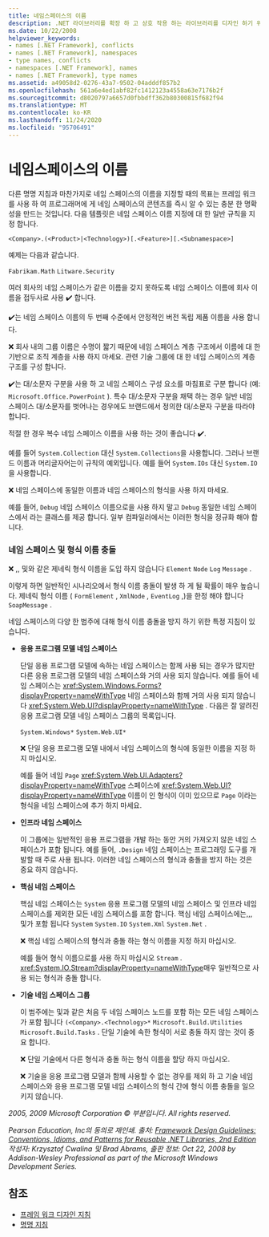 ```yaml
---
title: 네임스페이스의 이름
description: .NET 라이브러리를 확장 하 고 상호 작용 하는 라이브러리를 디자인 하기 위한 지침의 일부로 네임 스페이스의 이름을 지정 하는 지침을 사용 합니다.
ms.date: 10/22/2008
helpviewer_keywords:
- names [.NET Framework], conflicts
- names [.NET Framework], namespaces
- type names, conflicts
- namespaces [.NET Framework], names
- names [.NET Framework], type names
ms.assetid: a49058d2-0276-43a7-9502-04adddf857b2
ms.openlocfilehash: 561a6e4ed1abf82fc1412123a4558a63e7176b2f
ms.sourcegitcommit: d8020797a6657d0fbbdff362b80300815f682f94
ms.translationtype: MT
ms.contentlocale: ko-KR
ms.lasthandoff: 11/24/2020
ms.locfileid: "95706491"
---
```

# <a name="names-of-namespaces"></a>네임스페이스의 이름

다른 명명 지침과 마찬가지로 네임 스페이스의 이름을 지정할 때의 목표는 프레임 워크를 사용 하 여 프로그래머에 게 네임 스페이스의 콘텐츠를 즉시 알 수 있는 충분 한 명확성을 만드는 것입니다. 다음 템플릿은 네임 스페이스 이름 지정에 대 한 일반 규칙을 지정 합니다.

 `<Company>.(<Product>|<Technology>)[.<Feature>][.<Subnamespace>]`

 예제는 다음과 같습니다.

 `Fabrikam.Math` `Litware.Security`

 여러 회사의 네임 스페이스가 같은 이름을 갖지 못하도록 네임 스페이스 이름에 회사 이름을 접두사로 사용 ✔️ 합니다.

 ✔️는 네임 스페이스 이름의 두 번째 수준에서 안정적인 버전 독립 제품 이름을 사용 합니다.

 ❌ 회사 내의 그룹 이름은 수명이 짧기 때문에 네임 스페이스 계층 구조에서 이름에 대 한 기반으로 조직 계층을 사용 하지 마세요. 관련 기술 그룹에 대 한 네임 스페이스의 계층 구조를 구성 합니다.

 ✔️는 대/소문자 구분을 사용 하 고 네임 스페이스 구성 요소를 마침표로 구분 합니다 (예: `Microsoft.Office.PowerPoint` ). 특수 대/소문자 구분을 채택 하는 경우 일반 네임 스페이스 대/소문자를 벗어나는 경우에도 브랜드에서 정의한 대/소문자 구분을 따라야 합니다.

 적절 한 경우 복수 네임 스페이스 이름을 사용 하는 것이 좋습니다 ✔️.

 예를 들어 `System.Collection` 대신 `System.Collections`을 사용합니다. 그러나 브랜드 이름과 머리글자어는이 규칙의 예외입니다. 예를 들어 `System.IOs` 대신 `System.IO`을 사용합니다.

 ❌ 네임 스페이스에 동일한 이름과 네임 스페이스의 형식을 사용 하지 마세요.

 예를 들어, `Debug` 네임 스페이스 이름으로을 사용 하지 말고 `Debug` 동일한 네임 스페이스에서 라는 클래스를 제공 합니다. 일부 컴파일러에서는 이러한 형식을 정규화 해야 합니다.

### <a name="namespaces-and-type-name-conflicts"></a>네임 스페이스 및 형식 이름 충돌

 ❌ ,, 및와 같은 제네릭 형식 이름을 도입 하지 않습니다 `Element` `Node` `Log` `Message` .

 이렇게 하면 일반적인 시나리오에서 형식 이름 충돌이 발생 하 게 될 확률이 매우 높습니다. 제네릭 형식 이름 ( `FormElement` , `XmlNode` , `EventLog` ,)을 한정 해야 합니다 `SoapMessage` .

 네임 스페이스의 다양 한 범주에 대해 형식 이름 충돌을 방지 하기 위한 특정 지침이 있습니다.

- **응용 프로그램 모델 네임 스페이스**

     단일 응용 프로그램 모델에 속하는 네임 스페이스는 함께 사용 되는 경우가 많지만 다른 응용 프로그램 모델의 네임 스페이스와 거의 사용 되지 않습니다. 예를 들어 네임 스페이스는 <xref:System.Windows.Forms?displayProperty=nameWithType> 네임 스페이스와 함께 거의 사용 되지 않습니다 <xref:System.Web.UI?displayProperty=nameWithType> . 다음은 잘 알려진 응용 프로그램 모델 네임 스페이스 그룹의 목록입니다.

     `System.Windows*` `System.Web.UI*`

     ❌ 단일 응용 프로그램 모델 내에서 네임 스페이스의 형식에 동일한 이름을 지정 하지 마십시오.

     예를 들어 네임 `Page` <xref:System.Web.UI.Adapters?displayProperty=nameWithType> 스페이스에 <xref:System.Web.UI?displayProperty=nameWithType> 이름이 인 형식이 이미 있으므로 `Page` 이라는 형식을 네임 스페이스에 추가 하지 마세요.

- **인프라 네임 스페이스**

     이 그룹에는 일반적인 응용 프로그램을 개발 하는 동안 거의 가져오지 않은 네임 스페이스가 포함 됩니다. 예를 들어, `.Design` 네임 스페이스는 프로그래밍 도구를 개발할 때 주로 사용 됩니다. 이러한 네임 스페이스의 형식과 충돌을 방지 하는 것은 중요 하지 않습니다.

- **핵심 네임 스페이스**

     핵심 네임 스페이스는 `System` 응용 프로그램 모델의 네임 스페이스 및 인프라 네임 스페이스를 제외한 모든 네임 스페이스를 포함 합니다. 핵심 네임 스페이스에는,,, 및가 포함 됩니다 `System` `System.IO` `System.Xml` `System.Net` .

     ❌ 핵심 네임 스페이스의 형식과 충돌 하는 형식 이름을 지정 하지 마십시오.

     예를 들어 형식 이름으로를 사용 하지 마십시오 `Stream` . <xref:System.IO.Stream?displayProperty=nameWithType>매우 일반적으로 사용 되는 형식과 충돌 합니다.

- **기술 네임 스페이스 그룹**

     이 범주에는 및과 같은 처음 두 네임 스페이스 노드를 포함 하는 모든 네임 스페이스가 포함 됩니다 `(<Company>.<Technology>*` `Microsoft.Build.Utilities` `Microsoft.Build.Tasks` . 단일 기술에 속한 형식이 서로 충돌 하지 않는 것이 중요 합니다.

     ❌ 단일 기술에서 다른 형식과 충돌 하는 형식 이름을 할당 하지 마십시오.

     ❌ 기술을 응용 프로그램 모델과 함께 사용할 수 없는 경우를 제외 하 고 기술 네임 스페이스와 응용 프로그램 모델 네임 스페이스의 형식 간에 형식 이름 충돌을 일으키지 않습니다.

 *2005, 2009 Microsoft Corporation © 부분입니다. All rights reserved.*

 *Pearson Education, Inc의 동의로 재인쇄. 출처: [Framework Design Guidelines: Conventions, Idioms, and Patterns for Reusable .NET Libraries, 2nd Edition](https://www.informit.com/store/framework-design-guidelines-conventions-idioms-and-9780321545619) 작성자: Krzysztof Cwalina 및 Brad Abrams, 출판 정보: Oct 22, 2008 by Addison-Wesley Professional as part of the Microsoft Windows Development Series.*

## <a name="see-also"></a>참조

- [프레임 워크 디자인 지침](index.md)
- [명명 지침](naming-guidelines.md)
